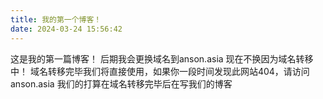 ```yaml
---
title: 我的第一个博客！
date: 2024-03-24 15:56:42
---
```


这是我的第一篇博客！
后期我会更换域名到anson.asia
现在不换因为域名转移中！
域名转移完毕我们将直接使用，如果你一段时间发现此网站404，请访问anson.asia
我们的打算在域名转移完毕后在写我们的博客